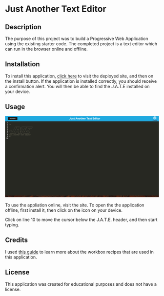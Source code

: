 # Just Another Text Editor

## Description 

The purpose of this project was to build a Progressive Web Application using the existing starter code. The completed project is a text editor which can run in the browser online and offline.

## Installation

To install this application, [click here](https://ajp-text-editor.onrender.com/) to visit the deployed site, and then on the install button. If the application is installed correctly, you should receive a confirmation alert. You will then be able to find the J.A.T.E installed on your device. 

## Usage 

![A screenshot of the J.A.T.E text editor](./client/src/images/jate-screenshot.png)

To use the appliation online, visit the site. To open the the application offline, first install it, then click on the icon on your device. 

Click on line 10 to move the cursor below the J.A.T.E. header, and then start typing. 

## Credits

I used [this guide](https://developer.chrome.com/docs/workbox/modules/workbox-recipes) to learn more about the workbox recipes that are used in this application. 

## License 

This application was created for educational purposes and does not have a license. 
